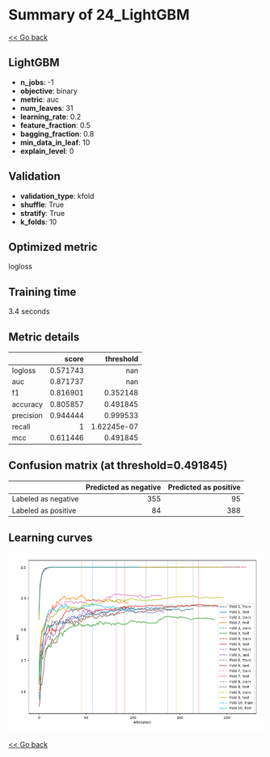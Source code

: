 # Summary of 24_LightGBM

[<< Go back](../README.md)


## LightGBM
- **n_jobs**: -1
- **objective**: binary
- **metric**: auc
- **num_leaves**: 31
- **learning_rate**: 0.2
- **feature_fraction**: 0.5
- **bagging_fraction**: 0.8
- **min_data_in_leaf**: 10
- **explain_level**: 0

## Validation
 - **validation_type**: kfold
 - **shuffle**: True
 - **stratify**: True
 - **k_folds**: 10

## Optimized metric
logloss

## Training time

3.4 seconds

## Metric details
|           |    score |     threshold |
|:----------|---------:|--------------:|
| logloss   | 0.571743 | nan           |
| auc       | 0.871737 | nan           |
| f1        | 0.816901 |   0.352148    |
| accuracy  | 0.805857 |   0.491845    |
| precision | 0.944444 |   0.999533    |
| recall    | 1        |   1.62245e-07 |
| mcc       | 0.611446 |   0.491845    |


## Confusion matrix (at threshold=0.491845)
|                     |   Predicted as negative |   Predicted as positive |
|:--------------------|------------------------:|------------------------:|
| Labeled as negative |                     355 |                      95 |
| Labeled as positive |                      84 |                     388 |

## Learning curves
![Learning curves](learning_curves.png)

[<< Go back](../README.md)
